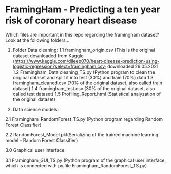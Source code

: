 # FramingHam - Predicting a ten year risk of coronary heart disease
Which files are important in this repo regarding the framingham dataset? Look at the following folders...

1. Folder Data cleaning:
1.1 framingham_origin.csv (This is the original dataset downloaded from Kaggle (https://www.kaggle.com/dileep070/heart-disease-prediction-using-logistic-regression?select=framingham.csv; downloaded 29.05.2021 &nbsp;
1.2 Framingham_Data cleaning_TS.py (Python program to clean the original dataset and split it into test (30%) and train (70%) data
1.3 framingham_cleaned.csv (70% of the original dataset, also called train dataset)
1.4 framingham_test.csv (30% of the original dataset, also called test dataset)
1.5 Profiling_Report.html (Statistical analyzation of the original dataset) 

2. Data science models:

2.1 Framingham_RandomForest_TS.py (Python program regarding Random Forest Classifier)

2.2 RandomForest_Model.pkl(Serializing of the trained machine learning model - Random Forest Classifier)

3.0 Graphical user interface:

3.1 Framingham_GUI_TS.py (Python program of the graphical user interface, which is connected with py.file Framingham_RandomForest_TS.py)
